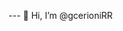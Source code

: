 --- 👋 Hi, I’m @gcerioniRR

<!---
gcerioniRR/gcerioniRR is a ✨ special ✨ repository because its `README.md` (this file) appears on your GitHub profile.
You can click the Preview link to take a look at your changes.
--->
